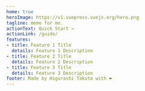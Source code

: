 ```yaml
---
home: true
heroImage: https://v1.vuepress.vuejs.org/hero.png
tagline: memo for me.
actionText: Quick Start →
actionLink: /guide/
features:
- title: Feature 1 Title
  details: Feature 1 Description
- title: Feature 2 Title
  details: Feature 2 Description
- title: Feature 3 Title
  details: Feature 3 Description
footer: Made by Higurashi Takuto with ❤️
---
```

